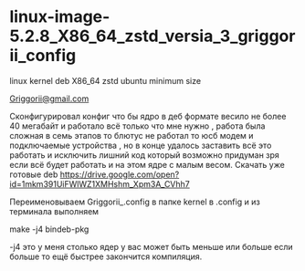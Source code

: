 # linux-image-5.2.8_X86_64_zstd_versia_3_griggorii_config
linux kernel deb X86_64 zstd ubuntu minimum size

Griggorii@gmail.com

Сконфигурировал конфиг что бы ядро в деб формате весило не более 40 мегабайт и работало всё только что мне нужно , работа 
была сложная в семь этапов то блютус не работал то юсб модем и подключаемые устройства , но в конце удалось заставить всё 
это работать и исключить лишний код который возможно придуман зря если всё будет работать и на этом ядре с малым весом.
Скачать уже готовые deb https://drive.google.com/open?id=1mkm391UiFWlWZ1XMHshm_Xpm3A_CVhh7


Переименовываем Griggorii_.config в папке kernel в .config и из терминала 
выполняем

make -j4 bindeb-pkg

-j4 это у меня столько ядер у вас может быть меньше или больше если больше 
то ещё быстрее закончится компиляция.
